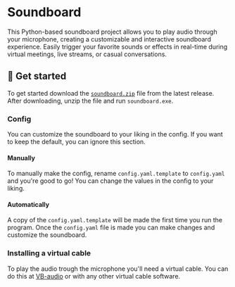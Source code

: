 # Soundboard

This Python-based soundboard project allows you to play audio through your microphone, creating a customizable and interactive soundboard experience. Easily trigger your favorite sounds or effects in real-time during virtual meetings, live streams, or casual conversations.

## 🚀 Get started

To get started download the [`soundboard.zip`](https://github.com/SimonStnn/soundboard/releases/latest/download/soundboard.zip) file from the latest release. After downloading, unzip the file and run `soundboard.exe`.

### Config

You can customize the soundboard to your liking in the config. If you want to keep the default, you can ignore this section.

#### Manually

To manually make the config, rename `config.yaml.template` to `config.yaml` and you're good to go! You can change the values in the config to your liking.

#### Automatically

A copy of the `config.yaml.template` will be made the first time you run the program. Once the `config.yaml` file is made you can make changes and customize the soundboard.

### Installing a virtual cable

To play the audio trough the microphone you'll need a virtual cable. You can do this at [VB-audio](https://vb-audio.com/Cable/) or with any other virtual cable software.
